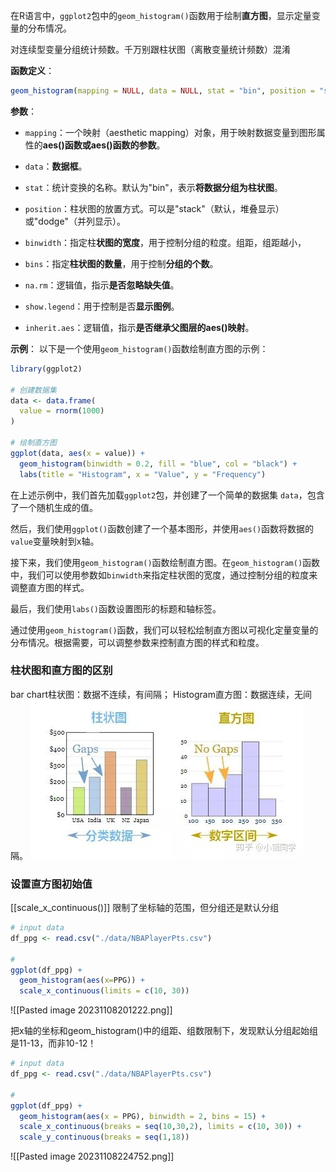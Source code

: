 在R语言中，`ggplot2`包中的`geom_histogram()`函数用于绘制**直方图**，显示定量变量的分布情况。

对连续型变量分组统计频数。千万别跟柱状图（离散变量统计频数）混淆

**函数定义**：
```R
geom_histogram(mapping = NULL, data = NULL, stat = "bin", position = "stack", ..., binwidth = NULL, bins = NULL, na.rm = FALSE, show.legend = NA, inherit.aes = TRUE)
```
**参数**：
- `mapping`：一个映射（aesthetic mapping）对象，用于映射数据变量到图形属性的**aes()函数或aes()函数的参数**。

- `data`：**数据框**。

- `stat`：统计变换的名称。默认为"bin"，表示**将数据分组为柱状图**。

- `position`：柱状图的放置方式。可以是"stack"（默认，堆叠显示）或"dodge"（并列显示）。

- `binwidth`：指定柱**状图的宽度**，用于控制分组的粒度。组距，组距越小，

- `bins`：指定**柱状图的数量**，用于控制**分组的个数**。

- `na.rm`：逻辑值，指示**是否忽略缺失值**。

- `show.legend`：用于控制是否**显示图例**。

- `inherit.aes`：逻辑值，指示**是否继承父图层的aes()映射**。

**示例**：
以下是一个使用`geom_histogram()`函数绘制直方图的示例：

```R
library(ggplot2)

# 创建数据集
data <- data.frame(
  value = rnorm(1000)
)

# 绘制直方图
ggplot(data, aes(x = value)) +
  geom_histogram(binwidth = 0.2, fill = "blue", col = "black") +
  labs(title = "Histogram", x = "Value", y = "Frequency")
```

在上述示例中，我们首先加载`ggplot2`包，并创建了一个简单的数据集 `data`，包含了一个随机生成的值。

然后，我们使用`ggplot()`函数创建了一个基本图形，并使用`aes()`函数将数据的`value`变量映射到x轴。

接下来，我们使用`geom_histogram()`函数绘制直方图。在`geom_histogram()`函数中，我们可以使用参数如`binwidth`来指定柱状图的宽度，通过控制分组的粒度来调整直方图的样式。

最后，我们使用`labs()`函数设置图形的标题和轴标签。

通过使用`geom_histogram()`函数，我们可以轻松绘制直方图以可视化定量变量的分布情况。根据需要，可以调整参数来控制直方图的样式和粒度。

### 柱状图和直方图的区别
bar chart柱状图：数据不连续，有间隔；
Histogram直方图：数据连续，无间隔。
![400](attachments/Pasted%20image%2020231006092816.png)

### 设置直方图初始值
[[scale_x_continuous()]] 限制了坐标轴的范围，但分组还是默认分组
```R
# input data
df_ppg <- read.csv("./data/NBAPlayerPts.csv")

# 
ggplot(df_ppg) +
  geom_histogram(aes(x=PPG)) +
  scale_x_continuous(limits = c(10, 30))
```
![[Pasted image 20231108201222.png]]


把x轴的坐标和geom_histogram()中的组距、组数限制下，发现默认分组起始组是11-13，而非10-12！
```R
# input data
df_ppg <- read.csv("./data/NBAPlayerPts.csv")

# 
ggplot(df_ppg) +
  geom_histogram(aes(x = PPG), binwidth = 2, bins = 15) +
  scale_x_continuous(breaks = seq(10,30,2), limits = c(10, 30)) +
  scale_y_continuous(breaks = seq(1,18))
```

![[Pasted image 20231108224752.png]]
